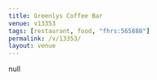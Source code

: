```yaml
---
title: Greenlys Coffee Bar
venue: v13353
tags: [restaurant, food, "fhrs:565888"]
permalink: /v/13353/
layout: venue
---
```

null